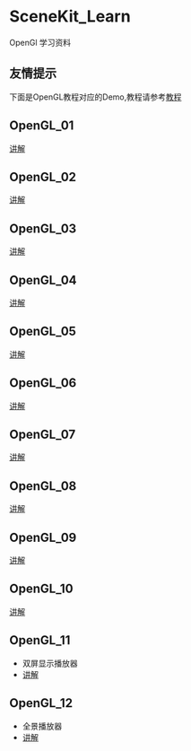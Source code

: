 

# SceneKit_Learn
OpenGl 学习资料
## 友情提示
下面是OpenGL教程对应的Demo,教程请参考[教程](http://www.jianshu.com/notebooks/5618042/latest)

## OpenGL_01
[讲解](http://www.jianshu.com/p/516b0b8be9d8)

## OpenGL_02
[讲解](http://www.jianshu.com/p/08c51c298d47)

## OpenGL_03
[讲解](http://www.jianshu.com/p/eebaf64e3e0a)

## OpenGL_04
[讲解](http://www.jianshu.com/p/6155d60dab20)

## OpenGL_05
[讲解](http://www.jianshu.com/p/36d9dac03345)

## OpenGL_06
[讲解](http://www.jianshu.com/p/1ca30e9387dd)

## OpenGL_07
[讲解](http://www.jianshu.com/p/ac9375962f34)

## OpenGL_08
[讲解](http://www.jianshu.com/p/c63dc219f7a0)

## OpenGL_09
[讲解](http://www.jianshu.com/p/ed0c617bcd67)

## OpenGL_10
[讲解](http://www.jianshu.com/p/18d6b37363c8)

## OpenGL_11

* 双屏显示播放器
* [讲解](http://www.jianshu.com/p/45d959c8f1db)

## OpenGL_12
* 全景播放器
* [讲解](http://www.jianshu.com/p/0f740901da59)

